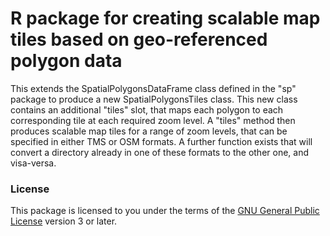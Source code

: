 R package for creating scalable map tiles based on geo-referenced polygon data
==============

This extends the SpatialPolygonsDataFrame class defined in the "sp" package to produce a new SpatialPolygonsTiles class. This new class contains an additional "tiles" slot, that maps each polygon to each corresponding tile at each required zoom level. A "tiles" method then produces scalable map tiles for a range of zoom levels, that can be specified in either TMS or OSM formats. A further function exists that will convert a directory already in one of these formats to the other one, and visa-versa.

### License

This package is licensed to you under the terms of the [GNU General Public License](http://www.gnu.org/licenses/gpl.html) version 3 or later.
